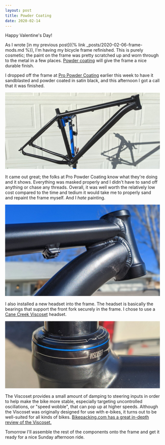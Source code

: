 ```yaml
---
layout: post
title: Powder Coating
date: 2020-02-14
---
```


<p class="lead" markdown="1">
  Happy Valentine's Day!
</p>

As I wrote [in my previous post]({% link _posts/2020-02-06-frame-mods.md %}), I'm having my bicycle frame refinished. This is purely cosmetic; the paint on the frame was pretty scratched up and worn through to the metal in a few places. [Powder coating](https://en.wikipedia.org/wiki/Powder_coating) will give the frame a nice durable finish.

I dropped off the frame at [Pro Powder Coating](https://propowdercoatings.com/) earlier this week to have it sandblasted and powder coated in satin black, and this afternoon I got a call that it was finished.

![powder-coated frame](/assets/img/powder-coat-1.jpg "powder-coated frame")

It came out great; the folks at Pro Powder Coating know what they're doing and it shows. Everything was masked properly and I didn't have to sand off anything or chase any threads. Overall, it was well worth the relatively low cost compared to the time and tedium it would take me to properly sand and repaint the frame myself. And I *hate* painting.

![powder-coated frame closeup](/assets/img/powder-coat-2.jpg "powder-coated frame closeup")

I also installed a new headset into the frame. The headset is basically the bearings that support the front fork securely in the frame. I chose to use a [Cane Creek Viscoset](https://www.canecreek.com/product/viscoset/) headset.

![viscoset headset top](/assets/img/viscoset.jpg "viscoset headset top")

The Viscoset provides a small amount of damping to steering inputs in order to help make the bike more stable, especially targeting uncontrolled oscillations, or "speed wobble", that can pop up at higher speeds. Although the Viscoset was originally designed for use with e-bikes, it turns out to be well-suited for all kinds of bikes. [Bikepacking.com has a great in-depth review of the Viscoset.](https://bikepacking.com/gear/cane-creek-viscoset-review/)

Tomorrow I'll assemble the rest of the components onto the frame and get it ready for a nice Sunday afternoon ride.
